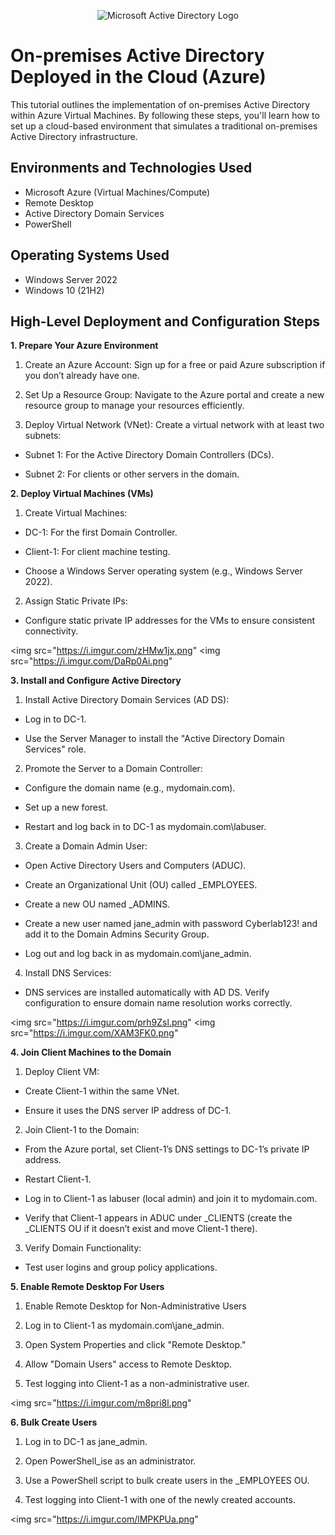 <p align="center">
<img src="https://i.imgur.com/pU5A58S.png" alt="Microsoft Active Directory Logo"/>
</p>

<h1>On-premises Active Directory Deployed in the Cloud (Azure)</h1>
This tutorial outlines the implementation of on-premises Active Directory within Azure Virtual Machines. By following these steps, you'll learn how to set up a cloud-based environment that simulates a traditional on-premises Active Directory infrastructure.<br />


<h2>Environments and Technologies Used</h2>

- Microsoft Azure (Virtual Machines/Compute)
- Remote Desktop
- Active Directory Domain Services
- PowerShell

<h2>Operating Systems Used </h2>

- Windows Server 2022
- Windows 10 (21H2)

<h2>High-Level Deployment and Configuration Steps</h2>



**1. Prepare Your Azure Environment**

1. Create an Azure Account: Sign up for a free or paid Azure subscription if you don’t already have one.

2. Set Up a Resource Group: Navigate to the Azure portal and create a new resource group to manage your resources efficiently.

3. Deploy Virtual Network (VNet): Create a virtual network with at least two subnets:

- Subnet 1: For the Active Directory Domain Controllers (DCs).

- Subnet 2: For clients or other servers in the domain.


**2. Deploy Virtual Machines (VMs)**

1. Create Virtual Machines:

- DC-1: For the first Domain Controller.

- Client-1: For client machine testing.

- Choose a Windows Server operating system (e.g., Windows Server 2022).

2. Assign Static Private IPs:

- Configure static private IP addresses for the VMs to ensure consistent connectivity.

<img src="https://i.imgur.com/zHMw1jx.png"
<img src="https://i.imgur.com/DaRp0Ai.png"



**3. Install and Configure Active Directory**


1. Install Active Directory Domain Services (AD DS):

- Log in to DC-1.

- Use the Server Manager to install the "Active Directory Domain Services" role.

2. Promote the Server to a Domain Controller:

- Configure the domain name (e.g., mydomain.com).

- Set up a new forest.

- Restart and log back in to DC-1 as mydomain.com\labuser.

3. Create a Domain Admin User:

- Open Active Directory Users and Computers (ADUC).

- Create an Organizational Unit (OU) called _EMPLOYEES.

- Create a new OU named _ADMINS.

- Create a new user named jane_admin with password Cyberlab123! and add it to the Domain Admins Security Group.

- Log out and log back in as mydomain.com\jane_admin.

4. Install DNS Services:

- DNS services are installed automatically with AD DS. Verify configuration to ensure domain name resolution works correctly.

<img src="https://i.imgur.com/prh9Zsl.png"
<img src="https://i.imgur.com/XAM3FK0.png"


**4. Join Client Machines to the Domain**


1. Deploy Client VM:

- Create Client-1 within the same VNet.

- Ensure it uses the DNS server IP address of DC-1.

2. Join Client-1 to the Domain:

- From the Azure portal, set Client-1’s DNS settings to DC-1’s private IP address.

- Restart Client-1.

- Log in to Client-1 as labuser (local admin) and join it to mydomain.com.

- Verify that Client-1 appears in ADUC under _CLIENTS (create the _CLIENTS OU if it doesn’t exist and move Client-1 there).

3. Verify Domain Functionality:

- Test user logins and group policy applications.


**5. Enable Remote Desktop For Users**

1. Enable Remote Desktop for Non-Administrative Users

2. Log in to Client-1 as mydomain.com\jane_admin.

3. Open System Properties and click "Remote Desktop."

4. Allow "Domain Users" access to Remote Desktop.

5. Test logging into Client-1 as a non-administrative user.


<img src="https://i.imgur.com/m8pri8l.png"

**6. Bulk Create Users**

1. Log in to DC-1 as jane_admin.

2. Open PowerShell_ise as an administrator.

3. Use a PowerShell script to bulk create users in the _EMPLOYEES OU.

4. Test logging into Client-1 with one of the newly created accounts.

<img src="https://i.imgur.com/lMPKPUa.png"



